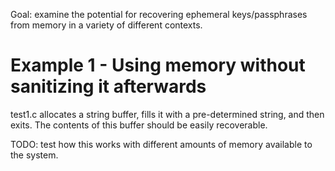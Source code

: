 Goal: examine the potential for recovering ephemeral keys/passphrases from
memory in a variety of different contexts.

# Example 1 - Using memory without sanitizing it afterwards

test1.c allocates a string buffer, fills it with a pre-determined string, and
then exits. The contents of this buffer should be easily recoverable.

TODO: test how this works with different amounts of memory available to the system.
